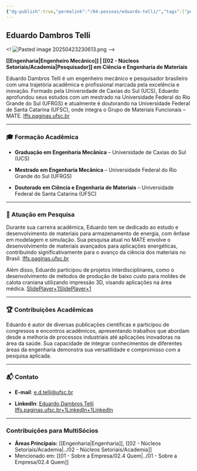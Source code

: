 ```yaml
---
{"dg-publish":true,"permalink":"/04-pessoas/eduardo-telli/","tags":["person","profile","engenharia","pesquisa","academia","materiais","energia"],"noteIcon":""}
---
```


## Eduardo Dambros Telli

<! ![Pasted image 20250423230613.png](/img/user/Pasted%20image%2020250423230613.png) -->

**[[Engenharia\|Engenheiro Mecânico]] | [[02 - Núcleos Setoriais/Academia\|Pesquisador]] em Ciência e Engenharia de Materiais**

Eduardo Dambros Telli é um engenheiro mecânico e pesquisador brasileiro com uma trajetória acadêmica e profissional marcada pela excelência e inovação. Formado pela Universidade de Caxias do Sul (UCS), Eduardo aprofundou seus estudos com um mestrado na Universidade Federal do Rio Grande do Sul (UFRGS) e atualmente é doutorando na Universidade Federal de Santa Catarina (UFSC), onde integra o Grupo de Materiais Funcionais – MATE. ​[lffs.paginas.ufsc.br](https://lffs.paginas.ufsc.br/bolsistas/?utm_source=chatgpt.com)

---

### 🎓 Formação Acadêmica

- **Graduação em Engenharia Mecânica** – Universidade de Caxias do Sul (UCS)
    
- **Mestrado em Engenharia Mecânica** – Universidade Federal do Rio Grande do Sul (UFRGS)
    
- **Doutorado em Ciência e Engenharia de Materiais** – Universidade Federal de Santa Catarina (UFSC)​
    

---

### 🔬 Atuação em Pesquisa

Durante sua carreira acadêmica, Eduardo tem se dedicado ao estudo e desenvolvimento de materiais para armazenamento de energia, com ênfase em modelagem e simulação. Sua pesquisa atual no MATE envolve o desenvolvimento de materiais avançados para aplicações energéticas, contribuindo significativamente para o avanço da ciência dos materiais no Brasil. ​[lffs.paginas.ufsc.br](https://lffs.paginas.ufsc.br/bolsistas/?utm_source=chatgpt.com)

Além disso, Eduardo participou de projetos interdisciplinares, como o desenvolvimento de métodos de produção de baixo custo para moldes de calota craniana utilizando impressão 3D, visando aplicações na área médica. ​[SlidePlayer+1SlidePlayer+1](https://slideplayer.com.br/slide/14854138/?utm_source=chatgpt.com)

---

### 🏆 Contribuições Acadêmicas

Eduardo é autor de diversas publicações científicas e participou de congressos e encontros acadêmicos, apresentando trabalhos que abordam desde a melhoria de processos industriais até aplicações inovadoras na área da saúde. Sua capacidade de integrar conhecimentos de diferentes áreas da engenharia demonstra sua versatilidade e compromisso com a pesquisa aplicada.​

---

### 📬 Contato

- **E-mail**: [e.d.telli@ufsc.br](mailto:e.d.telli@ufsc.br)
    
- **LinkedIn**: [Eduardo Dambros Telli](https://br.linkedin.com/in/eduardo-dambros-telli-56a72910b/pt)​[lffs.paginas.ufsc.br+1LinkedIn+1](https://lffs.paginas.ufsc.br/bolsistas/?utm_source=chatgpt.com)[LinkedIn](https://br.linkedin.com/in/eduardo-dambros-telli-56a72910b/pt?utm_source=chatgpt.com)

---

### Contribuições para MultiSócios
*   **Áreas Principais:** [[Engenharia\|Engenharia]], [[02 - Núcleos Setoriais/Academia\|../02 - Núcleos Setoriais/Academia]]
*   Mencionado em: [[01 - Sobre a Empresa/02.4 Quem\|../01 - Sobre a Empresa/02.4 Quem]]